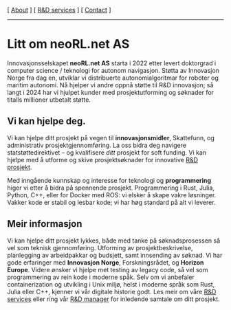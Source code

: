 [ [About](index.md) ]     [ [R&D services](RnD_services.md) ]     [ [Contact](./RnD_manager.md) ]

-------------------------------------------------------------------

# Litt om neoRL.net AS
Innovasjonsselskapet __neoRL.net AS__ starta i 2022 etter levert doktorgrad i computer science / teknologi for autonom navigasjon.
Støtta av Innovasjon Norge fra dag en, utviklar vi distribuerte autonomialgoritmar for roboter og maritim autonomi.
Nå hjelper vi andre oppnå støtte til R&D innovasjon; 
	så langt i 2024 har vi hjulpet kunder med prosjektutforming og søknader for titalls millioner utbetalt støtte.

## Vi kan hjelpe deg.
Vi kan hjelpe ditt prosjekt på vegen til **innovasjonsmidler**, Skattefunn, og administrativ prosjektgjennomføring.
La oss bidra deg navigere statstøttedirektivet – og kvalifisere *ditt* prosjekt for soft funding.
Vi kan hjelpe med å utforme og skive prosjektsøknader for innovative [R&D prosjekt](RnD_services.md).
	
Med inngående kunnskap og interesse for teknologi og **programmering** higer vi etter å bidra på spennende prosjekt.
Programmering i Rust, Julia, Python, C++, eller for Docker med ROS: vi elsker å skape vakre løsninger.
Vakker kode er stabil og lesbar kode; vi har høg standard på alt vi leverer.


## Meir informasjon
Vi kan hjelpe ditt prosjekt lykkes, både med tanke på søknadsprosessen så vel som teknisk gjennomføring.
Utforming av prosjektbeskrivelse, planlegging av arbeidpakkar og budsjett, samt innsending av søknad.
Vi har gode erfaringer med **Innovasjon Norge**, Forskningsrådet, og **Horizon Europe**.
Videre ønsker vi hjelpe met testing av legacy code, så vel som programmering av rein kode i moderne spåk.
Selv om vi anbefaler containerization og utvikling i Unix miljø, helst i moderne språk som Rust, Julia eller C++, 
	kjenner vi vår digitale historie godt.
Les meir om våre [R&D services](RnD_services.md) eller ring vår [R&D manager](RnD_manager.md) for 
	inledende samtale om ditt prosjekt.
